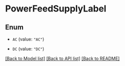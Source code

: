 # PowerFeedSupplyLabel

## Enum


* `AC` (value: `"AC"`)

* `DC` (value: `"DC"`)


[[Back to Model list]](../README.md#documentation-for-models) [[Back to API list]](../README.md#documentation-for-api-endpoints) [[Back to README]](../README.md)


